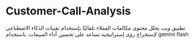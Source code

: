 # Customer-Call-Analysis
تطبيق ويب يحلل محتوى مكالمات العملاء تلقائيًا بإستخدام تقنيات الذكاء الاصطناعي لإستخراج رؤى إستراتيجية تساعد على تحسين أداء المبيعات. باستخدام gemini flash

